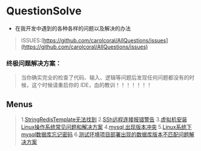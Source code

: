 # QuestionSolve

* 在我开发中遇到的各种各样的问题以及解决的办法

> ISSUES:[https://github.com/carolcoral/AllQuestions/issues](https://github.com/carolcoral/AllQuestions/issues)

### 终极问题解决方案：

> 当你确实完全的检查了代码、输入、逻辑等问题后发现任何问题都没有的时候，这个时候请重启你的 IDE，血的教训！！！！！！！

## Menus

>1.[StringRedisTemplate无法找到](https://github.com/carolcoral/AllQuestions/blob/master/StringRedisTemplate无法找到.md)
>2.[SSh远程连接报错警告](https://github.com/carolcoral/AllQuestions/blob/master/SSH%E8%BF%9C%E7%A8%8B%E8%BF%9E%E6%8E%A5%E5%87%BA%E7%8E%B0%E9%97%AE%E9%A2%98.md)
>3.[虚拟机安装Linux操作系统常见问题和解决方案](https://github.com/carolcoral/AllQuestions/blob/master/%E8%99%9A%E6%8B%9F%E6%9C%BA%E5%AE%89%E8%A3%85Linux%E6%93%8D%E4%BD%9C%E7%B3%BB%E7%BB%9F%E5%B8%B8%E8%A7%81%E9%97%AE%E9%A2%98%E5%92%8C%E8%A7%A3%E5%86%B3%E6%96%B9%E6%A1%88.md)
>4.[mysql 出现版本冲突](https://github.com/carolcoral/AllQuestions/blob/master/mysql出现版本冲突.md)
>5.[Linux系统下mysql数据库忘记密码](https://github.com/carolcoral/AllQuestions/blob/master/Linux系统下mysql数据库忘记密码.md)
>6.[测试环境项目部署出现的数据库版本不匹配问题解决方案](https://github.com/carolcoral/AllQuestions/blob/master/测试环境项目部署出现的数据库版本不匹配问题解决方案.md)
